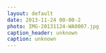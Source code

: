 ```yaml
---
layout: default
date: 2013-11-24 00-00-2
photo: IMG-20131124-WA0007.jpg
caption_header: unknown
caption: unknown
---
```

